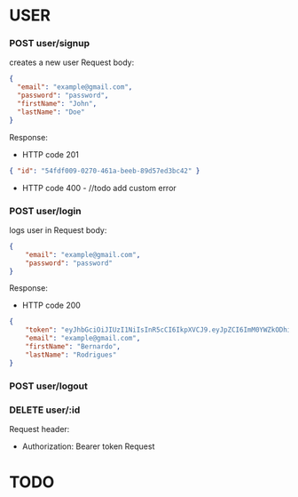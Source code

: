 
# USER

### POST user/signup
creates a new user
Request body:
```json
{
  "email": "example@gmail.com",
  "password": "password",
  "firstName": "John",
  "lastName": "Doe"
}
```
Response:
* HTTP code 201
```json
{ "id": "54fdf009-0270-461a-beeb-89d57ed3bc42" }
```
* HTTP code 400 - //todo add custom error


### POST user/login
logs user in
Request body:
```json
{
    "email": "example@gmail.com",
    "password": "password"
}
```
Response:
* HTTP code 200
```json
{
    "token": "eyJhbGciOiJIUzI1NiIsInR5cCI6IkpXVCJ9.eyJpZCI6ImM0YWZkODhiLTk5MWItNDk2NS1iMmM5LTk2ZTRjMmZjNThkZSJ9.He07nMDw6wYsqWknGzm-O2ykDuighPwhC6AdfIavs-w",
    "email": "example@gmail.com",
    "firstName": "Bernardo",
    "lastName": "Rodrigues"
}
```

### POST user/logout

### DELETE user/:id
Request header:
* Authorization: Bearer token
Request


# TODO

